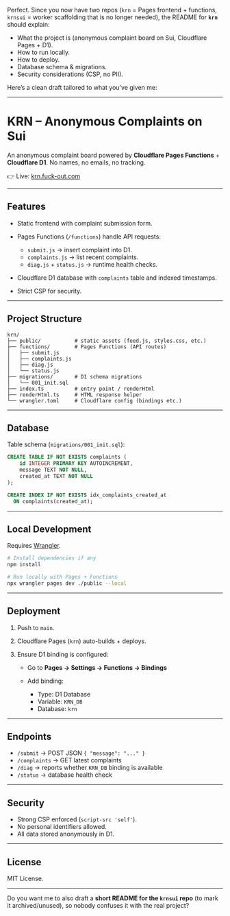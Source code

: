 Perfect. Since you now have two repos (`krn` = Pages frontend + functions, `krnsui` = worker scaffolding that is no longer needed), the README for **`krn`** should explain:

* What the project is (anonymous complaint board on Sui, Cloudflare Pages + D1).
* How to run locally.
* How to deploy.
* Database schema & migrations.
* Security considerations (CSP, no PII).

Here’s a clean draft tailored to what you’ve given me:

---

# KRN – Anonymous Complaints on Sui

An anonymous complaint board powered by **Cloudflare Pages Functions** + **Cloudflare D1**.
No names, no emails, no tracking.

👉 Live: [krn.fuck-out.com](https://krn.fuck-out.com)

---

## Features

* Static frontend with complaint submission form.
* Pages Functions (`/functions`) handle API requests:

  * `submit.js` → insert complaint into D1.
  * `complaints.js` → list recent complaints.
  * `diag.js` + `status.js` → runtime health checks.
* Cloudflare D1 database with `complaints` table and indexed timestamps.
* Strict CSP for security.

---

## Project Structure

```
krn/
├── public/           # static assets (feed.js, styles.css, etc.)
├── functions/        # Pages Functions (API routes)
│   ├── submit.js
│   ├── complaints.js
│   ├── diag.js
│   └── status.js
├── migrations/       # D1 schema migrations
│   └── 001_init.sql
├── index.ts          # entry point / renderHtml
├── renderHtml.ts     # HTML response helper
└── wrangler.toml     # Cloudflare config (bindings etc.)
```

---

## Database

Table schema (`migrations/001_init.sql`):

```sql
CREATE TABLE IF NOT EXISTS complaints (
    id INTEGER PRIMARY KEY AUTOINCREMENT,
    message TEXT NOT NULL,
    created_at TEXT NOT NULL
);

CREATE INDEX IF NOT EXISTS idx_complaints_created_at
  ON complaints(created_at);
```

---

## Local Development

Requires [Wrangler](https://developers.cloudflare.com/workers/wrangler/).

```bash
# Install dependencies if any
npm install

# Run locally with Pages + Functions
npx wrangler pages dev ./public --local
```

---

## Deployment

1. Push to `main`.
2. Cloudflare Pages (`krn`) auto-builds + deploys.
3. Ensure D1 binding is configured:

   * Go to **Pages → Settings → Functions → Bindings**
   * Add binding:

     * Type: D1 Database
     * Variable: `KRN_DB`
     * Database: `krn`

---

## Endpoints

* `/submit` → POST JSON `{ "message": "..." }`
* `/complaints` → GET latest complaints
* `/diag` → reports whether `KRN_DB` binding is available
* `/status` → database health check

---

## Security

* Strong CSP enforced (`script-src 'self'`).
* No personal identifiers allowed.
* All data stored anonymously in D1.

---

## License

MIT License.

---

Do you want me to also draft a **short README for the `krnsui` repo** (to mark it archived/unused), so nobody confuses it with the real project?
